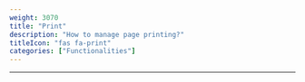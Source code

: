 ```yaml
---
weight: 3070
title: "Print"
description: "How to manage page printing?"
titleIcon: "fas fa-print"
categories: ["Functionalities"]
---
```


---
